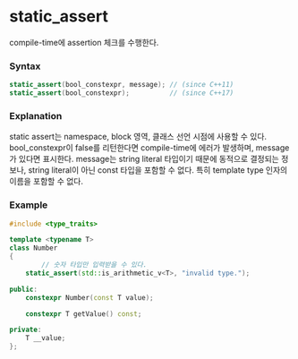 # static_assert

compile-time에 assertion 체크를 수행한다.

### Syntax

``` c++
static_assert(bool_constexpr, message); // (since C++11)
static_assert(bool_constexpr);          // (since C++17)
```

### Explanation

static assert는 namespace, block 영역, 클래스 선언 시점에 사용할 수 있다.
bool_constexpr이 false를 리턴한다면 compile-time에 에러가 발생하며, message가 있다면 표시한다. 
message는 string literal 타입이기 때문에 동적으로 결정되는 정보나, string literal이 아닌 const 타입을 포함할 수 없다. 
특히 template type 인자의 이름을 포함할 수 없다.

### Example

``` c++
#include <type_traits>

template <typename T>
class Number 
{
        // 숫자 타입만 입력받을 수 있다. 
	static_assert(std::is_arithmetic_v<T>, "invalid type.");

public:
	constexpr Number(const T value); 

	constexpr T getValue() const;

private:
	T __value; 
};
```
